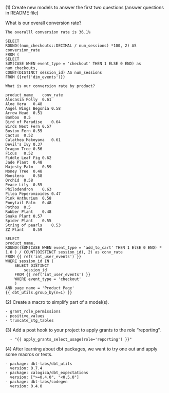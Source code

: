 (1) Create new models to answer the first two questions (answer questions in README file)

What is our overall conversion rate?
    
    The overalll conversion rate is 36.1%
    
    SELECT
    ROUND((num_checkouts::DECIMAL / num_sessions) *100, 2) AS conversion_rate
    FROM (
    SELECT
    SUM(CASE WHEN event_type = 'checkout' THEN 1 ELSE 0 END) as num_checkouts,
    COUNT(DISTINCT session_id) AS num_sessions
    FROM {{ref('dim_events')}}
    
    What is our conversion rate by product?
    
    product_name	conv_rate
    Alocasia Polly	0.61
    Aloe Vera	0.48
    Angel Wings Begonia	0.58
    Arrow Head	0.51
    Bamboo	0.5
    Bird of Paradise 	0.64
    Birds Nest Fern	0.57
    Boston Fern	0.55
    Cactus	0.52
    Calathea Makoyana	0.61
    Devil's Ivy	0.37
    Dragon Tree	0.56
    Ficus	0.52
    Fiddle Leaf Fig	0.62
    Jade Plant	0.48
    Majesty Palm	0.59
    Money Tree	0.48
    Monstera	0.58
    Orchid	0.58
    Peace Lily	0.55
    Philodendron	0.63
    Pilea Peperomioides	0.47
    Pink Anthurium	0.58
    Ponytail Palm	0.48
    Pothos	0.5
    Rubber Plant	0.48
    Snake Plant	0.57
    Spider Plant	0.55
    String of pearls	0.53
    ZZ Plant	0.59
    
    SELECT 
    product_name,
    ROUND((SUM(CASE WHEN event_type = 'add_to_cart' THEN 1 ElSE 0 END) * 1.0 ) / COUNT(DISTINCT session_id), 2) as conv_rate
    FROM {{ ref('int_user_events') }}
    WHERE session_id IN (
        SELECT DISTINCT 
            session_id 
        FROM {{ ref('int_user_events') }}
        WHERE event_type = 'checkout'
        )
    AND page_name = 'Product Page'
    {{ dbt_utils.group_by(n=1) }}
    
    
(2) Create a macro to simplify part of a model(s).

    - grant_role_permissions
    - positive_values
    - truncate_stg_tables
    
(3) Add a post hook to your project to apply grants to the role “reporting”.

      - "{{ apply_grants_select_usage(role='reporting') }}"
      
(4) After learning about dbt packages, we want to try one out and apply some macros or tests.

    - package: dbt-labs/dbt_utils
      version: 0.7.4
    - package: calogica/dbt_expectations
      version: [">=0.4.0", "<0.5.0"]
    - package: dbt-labs/codegen
      version: 0.4.0
